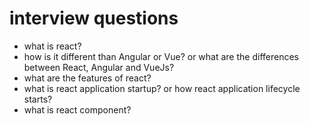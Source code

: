 # interview questions

- what is react?
- how is it different than Angular or Vue? or what are the differences between React, Angular and VueJs?
- what are the features of react?
- what is react application startup? or how react application lifecycle starts?
- what is react component?
